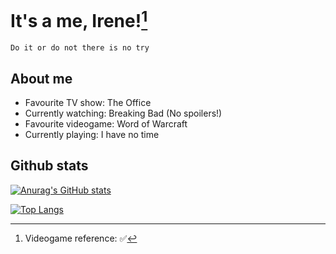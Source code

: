 # It's a me, Irene![^1]
[^1]: Videogame reference: ✅

` Do it or do not there is no try `

## About me

- Favourite TV show: The Office
- Currently watching: Breaking Bad (No spoilers!)
- Favourite videogame: Word of Warcraft
- Currently playing: I have no time 

## Github stats

[![Anurag's GitHub stats](https://github-readme-stats.vercel.app/api?username=irenealcaine&show_icons=true&theme=midnight-purple)](https://github.com/anuraghazra/github-readme-stats)

[![Top Langs](https://github-readme-stats.vercel.app/api/top-langs/?username=irenealcaine&layout=compact&theme=midnight-purple)](https://github.com/anuraghazra/github-readme-stats)
